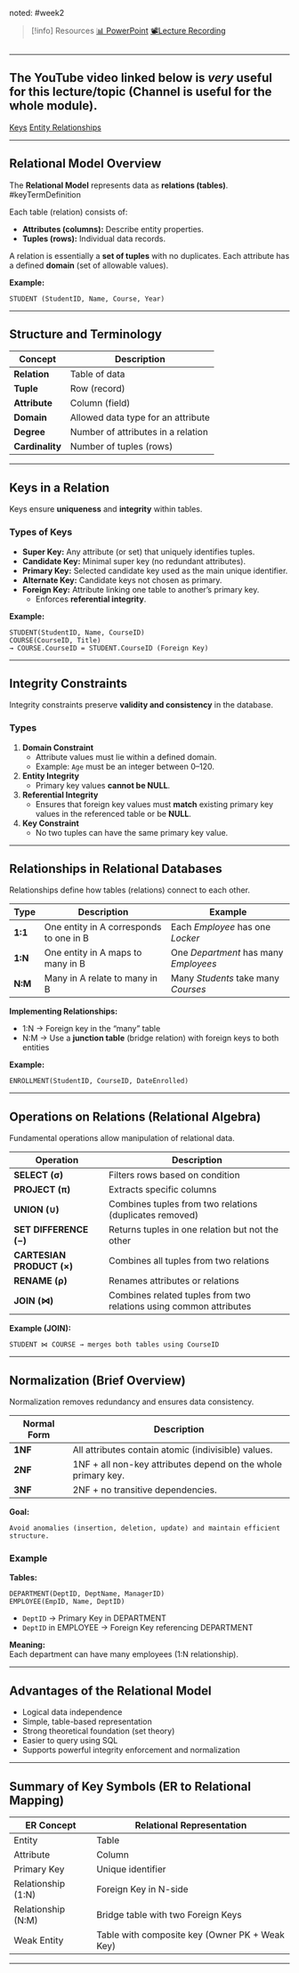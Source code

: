 noted: #week2 

> [!info] Resources
> [📊 PowerPoint](WK2.LC2.Relational_Databases.pdf)
> [📽️Lecture Recording]()

```table-of-contents
```
---
## The YouTube video linked below is *very* useful for this lecture/topic (Channel is useful for the whole module). 

[Keys](https://www.youtube.com/watch?v=8wUUMOKAK-c)
[Entity Relationships](https://youtu.be/LowjDtiNlk4?si=Pon3Y_UJkKbveHW_)

---
## Relational Model Overview

The **Relational Model** represents data as **relations (tables)**. #keyTermDefinition 

Each table (relation) consists of:
- **Attributes (columns):** Describe entity properties.
- **Tuples (rows):** Individual data records.

A relation is essentially a **set of tuples** with no duplicates.
Each attribute has a defined **domain** (set of allowable values).

**Example:**
```
STUDENT (StudentID, Name, Course, Year)
```

---
## Structure and Terminology

|Concept|Description|
|---|---|
|**Relation**|Table of data|
|**Tuple**|Row (record)|
|**Attribute**|Column (field)|
|**Domain**|Allowed data type for an attribute|
|**Degree**|Number of attributes in a relation|
|**Cardinality**|Number of tuples (rows)|

---
## Keys in a Relation

Keys ensure **uniqueness** and **integrity** within tables.
### Types of Keys

- **Super Key:** Any attribute (or set) that uniquely identifies tuples.
- **Candidate Key:** Minimal super key (no redundant attributes).
- **Primary Key:** Selected candidate key used as the main unique identifier.
- **Alternate Key:** Candidate keys not chosen as primary.
- **Foreign Key:** Attribute linking one table to another’s primary key.
    - Enforces **referential integrity**.

**Example:**
```
STUDENT(StudentID, Name, CourseID)
COURSE(CourseID, Title)
→ COURSE.CourseID = STUDENT.CourseID (Foreign Key)
```

---
## Integrity Constraints

Integrity constraints preserve **validity and consistency** in the database.
### Types

1. **Domain Constraint**
    - Attribute values must lie within a defined domain.
    - Example: `Age` must be an integer between 0–120.
2. **Entity Integrity**
    - Primary key values **cannot be NULL**.
3. **Referential Integrity**
    - Ensures that foreign key values must **match** existing primary key values in the referenced table or be **NULL**.
4. **Key Constraint**
    - No two tuples can have the same primary key value.

---
## Relationships in Relational Databases
Relationships define how tables (relations) connect to each other.

|Type|Description|Example|
|---|---|---|
|**1:1**|One entity in A corresponds to one in B|Each _Employee_ has one _Locker_|
|**1:N**|One entity in A maps to many in B|One _Department_ has many _Employees_|
|**N:M**|Many in A relate to many in B|Many _Students_ take many _Courses_|
**Implementing Relationships:**
- 1:N → Foreign key in the “many” table
- N:M → Use a **junction table** (bridge relation) with foreign keys to both entities

**Example:**
```
ENROLLMENT(StudentID, CourseID, DateEnrolled)
```

---
## Operations on Relations (Relational Algebra)
Fundamental operations allow manipulation of relational data.

|Operation|Description|
|---|---|
|**SELECT (σ)**|Filters rows based on condition|
|**PROJECT (π)**|Extracts specific columns|
|**UNION (∪)**|Combines tuples from two relations (duplicates removed)|
|**SET DIFFERENCE (−)**|Returns tuples in one relation but not the other|
|**CARTESIAN PRODUCT (×)**|Combines all tuples from two relations|
|**RENAME (ρ)**|Renames attributes or relations|
|**JOIN (⋈)**|Combines related tuples from two relations using common attributes|
**Example (JOIN):**
```
STUDENT ⋈ COURSE → merges both tables using CourseID
```

---
## Normalization (Brief Overview)

Normalization removes redundancy and ensures data consistency.

|Normal Form|Description|
|---|---|
|**1NF**|All attributes contain atomic (indivisible) values.|
|**2NF**|1NF + all non-key attributes depend on the whole primary key.|
|**3NF**|2NF + no transitive dependencies.|
**Goal:**  
```
Avoid anomalies (insertion, deletion, update) and maintain efficient structure.
```
### Example

**Tables:**
```
DEPARTMENT(DeptID, DeptName, ManagerID)
EMPLOYEE(EmpID, Name, DeptID)
```
- `DeptID` → Primary Key in DEPARTMENT
- `DeptID` in EMPLOYEE → Foreign Key referencing DEPARTMENT

**Meaning:**  
Each department can have many employees (1:N relationship).

---
## Advantages of the Relational Model

- Logical data independence
- Simple, table-based representation
- Strong theoretical foundation (set theory)
- Easier to query using SQL
- Supports powerful integrity enforcement and normalization
---
## Summary of Key Symbols (ER to Relational Mapping)

|ER Concept|Relational Representation|
|---|---|
|Entity|Table|
|Attribute|Column|
|Primary Key|Unique identifier|
|Relationship (1:N)|Foreign Key in N-side|
|Relationship (N:M)|Bridge table with two Foreign Keys|
|Weak Entity|Table with composite key (Owner PK + Weak Key)|

---